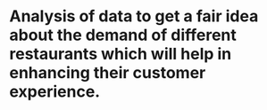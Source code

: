 # Analysis of data to get a fair idea about the demand of different restaurants which will help in enhancing their customer experience.
